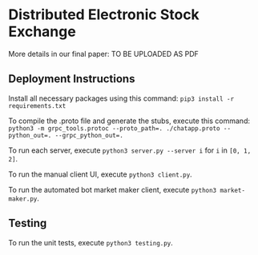 # Distributed Electronic Stock Exchange

More details in our final paper: TO BE UPLOADED AS PDF

## Deployment Instructions

Install all necessary packages using this command:
```pip3 install -r requirements.txt```

To compile the .proto file and generate the stubs, execute this command:
```python3 -m grpc_tools.protoc --proto_path=. ./chatapp.proto --python_out=. --grpc_python_out=. ```

To run each server, execute `python3 server.py --server i` for `i` in `[0, 1, 2]`.

To run the manual client UI, execute `python3 client.py`.

To run the automated bot market maker client, execute `python3 market-maker.py`.

## Testing

To run the unit tests, execute `python3 testing.py`.
